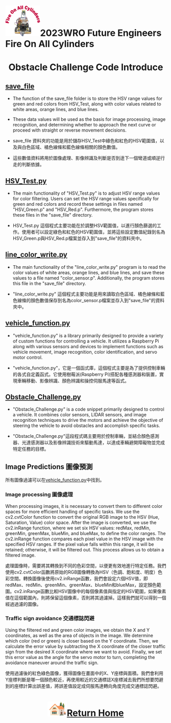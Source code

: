 ![LOGO](../../../other/img/logo.png)2023WRO Future Engineers Fire On All Cylinders  
====
# <div align="center">Obstacle Challenge Code Introduce</div>
## [save_file](./save_file)
- The function of the save_file folder is to store the HSV range values for green and red colors from HSV_Test, along with color values related to white areas, orange lines, and blue lines.
- These data values will be used as the basis for image processing, image recognition, and determining whether to approach the next curve or proceed with straight or reverse movement decisions.

- save_file 資料夾的功能是用於儲存HSV_Test中綠色和紅色的HSV範圍值，以及與白色區域、橘色線條和藍色線條相關的顏色數值。  
- 這些數值資料將用於圖像處理、影像辨識及判斷是否到逹下一個彎道或順逆行走的判斷依據。

## [HSV_Test.py](./HSV_Test.py)
- The main functionality of "HSV_Test.py" is to adjust HSV range values for color filtering. Users can set the HSV range values specifically for green and red colors and record these settings in files named "HSV_Green.p" and "HSV_Red.p". Furthermore, the program stores these files in the "save_file" directory.

- HSV_Test.py 這個程式主要功能在於調整HSV範圍值，以進行顏色篩選的工作。使用者可以設定綠色和紅色的HSV範圍值，並將這些設定數值紀錄到名為HSV_Green.p與HSV_Red.p檔案並存入到"save_file"的資料夾中。

## [line_color_write.py](./line_color_write.py)
- The main functionality of the "line_color_write.py" program is to read the color values of white areas, orange lines, and blue lines, and save these values to a file named "color_sensor.p". Additionally, the program stores this file in the "save_file" directory.

- "line_color_write.py" 這個程式主要功能是用來讀取白色區域、橘色線條和藍色線條的顏色數值保存到名為color_sensor.p檔案並存入到"save_file"的資料夾中。

## [vehicle_function.py](./vehicle_function.py)
- "vehicle_function.py" is a library primarily designed to provide a variety of custom functions for controlling a vehicle. It utilizes a Raspberry Pi along with various sensors and devices to implement functions such as vehicle movement, image recognition, color identification, and servo motor control.

- "vehicle_function.py"，它是一個函式庫，這個程式主要是為了提供控制車輛的各式自定義函式。它使用樹莓派(Raspberry Pi)搭配各種感測器和裝置，實現車輛移動、影像辨識、顏色辨識和操控伺服馬達等函式。  

## [Obstacle_Challenge.py](./Obstacle_Challenge.py)
- "Obstacle_Challenge.py" is a code snippet primarily designed to control a vehicle. It combines color sensors, LIDAR sensors, and image recognition techniques to drive the motors and achieve the objective of steering the vehicle to avoid obstacles and accomplish specific tasks.

- "Obstacle_Challenge.py"這段程式碼主要用於控制車輛，並結合顏色感測器、光達感測器以及影像辨識技術來驅動馬達，以達成車輛避開障礙物並完成特定任務的目標。


## Image Predictions 圖像預測
所有圖像過濾可以在[vehicle_function.py](./Obstacle_Challenge/vehicle_function.py)中找到。
### Image processing 圖像處理
When processing images, it is necessary to convert them to different color spaces for more efficient handling of specific tasks. We use the cv2.cvtColor function to convert the original RGB image to the HSV (Hue, Saturation, Value) color space. After the image is converted, we use the cv2.inRange function, where we set six HSV values: redMax, redMin, greenMin, greenMax, blueMin, and blueMax, to define the color ranges. The cv2.inRange function compares each pixel value in the HSV image with the specified HSV ranges. If the pixel value falls within this range, it will be retained; otherwise, it will be filtered out. This process allows us to obtain a filtered image.

處理圖像時，需要將其轉換到不同的色彩空間，以便更有效地進行特定任務。我們使用cv2.cvtColor函數將原始的RGB圖像轉換為HSV（色調、飽和度、明度）色彩空間。轉換圖像後使用cv2.inRange函數，我們會設定六個HSV值，即redMax、redMin、greenMin、greenMax、blueMin和blueMax，設定顏色範圍。cv2.inRange函數比較HSV圖像中的每個像素值與指定的HSV範圍，如果像素值在這個範圍內，則將保留這個像素，否則將其過濾掉。這樣我們就可以得到一個經過過濾的圖像。

### Traffic sign avoidance 交通標誌閃避
Using the filtered red and green color images, we obtain the X and Y coordinates, as well as the area of objects in the image. We determine which color (red or green) is closer based on the Y coordinate. Then, we calculate the error value by subtracting the X coordinate of the closer traffic sign from the desired X coordinate where we want to avoid. Finally, we set this error value as the angle for the servo motor to turn, completing the avoidance maneuver around the traffic sign.

使用過濾後的紅色綠色圖像，獲得圖像在畫面中的X、Y座標與面積。我們會利用Y座標判斷是哪一個顏色較近，再使用較近的交通標誌X座標減去我們所想要閃避到的座標計算出誤差值，將誤差值設定成伺服馬達轉向角度完成交通標誌閃避。

### 

# <div align="center">![HOME](../../../other/img/Home.png)[Return Home](../../../)</div>  